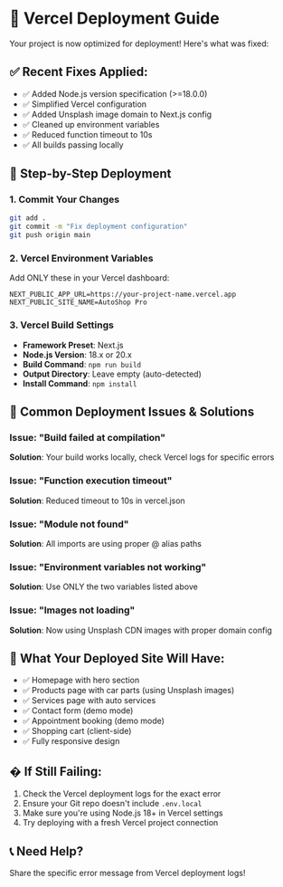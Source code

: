 # 🚀 Vercel Deployment Guide

Your project is now optimized for deployment! Here's what was fixed:

## ✅ Recent Fixes Applied:
- ✅ Added Node.js version specification (>=18.0.0)
- ✅ Simplified Vercel configuration 
- ✅ Added Unsplash image domain to Next.js config
- ✅ Cleaned up environment variables
- ✅ Reduced function timeout to 10s
- ✅ All builds passing locally

## 🚀 Step-by-Step Deployment

### 1. Commit Your Changes
```bash
git add .
git commit -m "Fix deployment configuration"
git push origin main
```

### 2. Vercel Environment Variables
Add ONLY these in your Vercel dashboard:
```
NEXT_PUBLIC_APP_URL=https://your-project-name.vercel.app
NEXT_PUBLIC_SITE_NAME=AutoShop Pro
```

### 3. Vercel Build Settings
- **Framework Preset**: Next.js
- **Node.js Version**: 18.x or 20.x
- **Build Command**: `npm run build`
- **Output Directory**: Leave empty (auto-detected)
- **Install Command**: `npm install`

## 🔧 Common Deployment Issues & Solutions

### Issue: "Build failed at compilation"
**Solution**: Your build works locally, check Vercel logs for specific errors

### Issue: "Function execution timeout"
**Solution**: Reduced timeout to 10s in vercel.json

### Issue: "Module not found"
**Solution**: All imports are using proper @ alias paths

### Issue: "Environment variables not working"
**Solution**: Use ONLY the two variables listed above

### Issue: "Images not loading"
**Solution**: Now using Unsplash CDN images with proper domain config

## 🎯 What Your Deployed Site Will Have:
- ✅ Homepage with hero section
- ✅ Products page with car parts (using Unsplash images)
- ✅ Services page with auto services
- ✅ Contact form (demo mode)
- ✅ Appointment booking (demo mode)
- ✅ Shopping cart (client-side)
- ✅ Fully responsive design

## � If Still Failing:
1. Check the Vercel deployment logs for the exact error
2. Ensure your Git repo doesn't include `.env.local` 
3. Make sure you're using Node.js 18+ in Vercel settings
4. Try deploying with a fresh Vercel project connection

## 📞 Need Help?
Share the specific error message from Vercel deployment logs!
